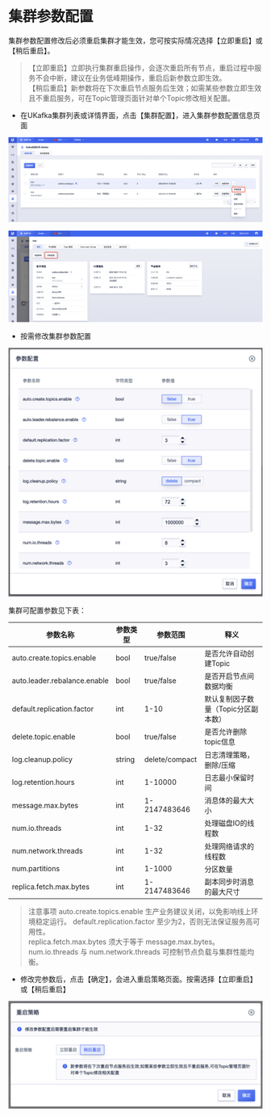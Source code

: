 # 集群参数配置

集群参数配置修改后必须重启集群才能生效，您可按实际情况选择【立即重启】或【稍后重启】。

> 【立即重启】立即执行集群重启操作，会逐次重启所有节点，重启过程中服务不会中断，建议在业务低峰期操作，重启后新参数立即生效。  
> 【稍后重启】新参数将在下次重启节点服务后生效；如需某些参数立即生效且不重启服务，可在Topic管理页面针对单个Topic修改相关配置。  

- 在UKafka集群列表或详情界面，点击【集群配置】，进入集群参数配置信息页面

![img](/images/guide/cluster/config_button.png)

![img](/images/guide/cluster/config_button_detail.png)

- 按需修改集群参数配置

![img](/images/guide/cluster/config_view.png)

集群可配置参数见下表：

| 参数名称                        | 参数类型 | 参数范围       | 释义                     |
| ------------------------------- | -------- | -------------- | ------------------------ |
| auto.create.topics.enable       | bool     | true/false     | 是否允许自动创建Topic    |
| auto.leader.rebalance.enable    | bool     | true/false     | 是否开启节点间数据均衡   |
| default.replication.factor      | int      | 1-10           | 默认复制因子数量（Topic分区副本数）|
| delete.topic.enable             | bool     | true/false     | 是否允许删除topic信息    |
| log.cleanup.policy              | string   | delete/compact | 日志清理策略，删除/压缩  |
| log.retention.hours             | int      | 1-10000        | 日志最小保留时间         |
| message.max.bytes               | int      | 1-2147483646   | 消息体的最大大小         |
| num.io.threads                  | int      | 1-32           | 处理磁盘IO的线程数       |
| num.network.threads             | int      | 1-32           | 处理网络请求的线程数     |
| num.partitions                  | int      | 1-1000         | 分区数量                 |
| replica.fetch.max.bytes         | int      | 1-2147483646   | 副本同步时消息的最大尺寸 |
<!--
| log.cleaner.delete.retention.ms | int      | 1-2147483646   | 压缩日志最长保留时间     |
| log.cleaner.enable              | bool     | true/false     | 是否开启压缩日志清理     |
| log.segment.bytes               | int      | 1-2147483646   | 每个segment文件的大小    |
| zookeeper.session.timeout.ms    | int      | 1-2147483646   | zk session超时时间       |
| zookeeper.connection.timeout.ms | int      | 1-2147483646   | 客户端连接zk超时时间     |
| zookeeper.sync.time.ms          | int      | 1-2147483646   | zk信息同步间隔           |
-->

> 注意事项
> auto.create.topics.enable 生产业务建议关闭，以免影响线上环境稳定运行。
> default.replication.factor 至少为2，否则无法保证服务高可用性。  
> replica.fetch.max.bytes 须大于等于 message.max.bytes。  
> num.io.threads 与 num.network.threads 可控制节点负载与集群性能均衡。

- 修改完参数后，点击【确定】，会进入重启策略页面。按需选择【立即重启】或【稍后重启】

![img](/images/guide/cluster/config_policy.png)
